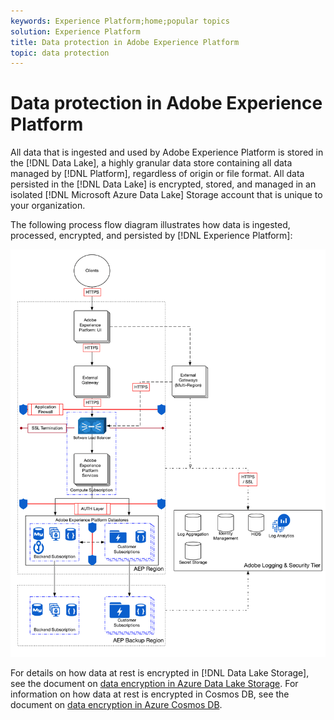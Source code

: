 ```yaml
---
keywords: Experience Platform;home;popular topics
solution: Experience Platform
title: Data protection in Adobe Experience Platform
topic: data protection
---
```


# Data protection in Adobe Experience Platform

All data that is ingested and used by Adobe Experience Platform is stored in the [!DNL Data Lake], a highly granular data store containing all data managed by [!DNL Platform], regardless of origin or file format. All data persisted in the [!DNL Data Lake] is encrypted, stored, and managed in an isolated [!DNL Microsoft Azure Data Lake] Storage account that is unique to your organization.

The following process flow diagram illustrates how data is ingested, processed, encrypted, and persisted by [!DNL Experience Platform]:

![](images/data-protection/flow.png)

For details on how data at rest is encrypted in [!DNL Data Lake Storage], see the document on [data encryption in Azure Data Lake Storage](https://docs.microsoft.com/en-us/azure/data-lake-store/data-lake-store-encryption). For information on how data at rest is encrypted in Cosmos DB, see the document on [data encryption in Azure Cosmos DB](https://docs.microsoft.com/en-us/azure/cosmos-db/database-encryption-at-rest).